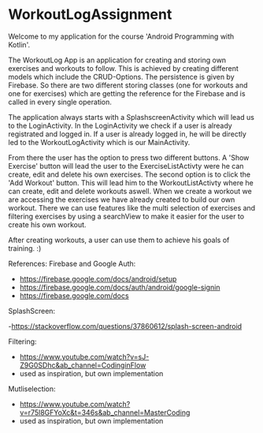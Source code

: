 # WorkoutLogAssignment

Welcome to my application for the course 'Android Programming with Kotlin'.

The WorkoutLog App is an application for creating and storing own exercises and workouts to follow. This is achieved by creating different models which include the CRUD-Options. 
The persistence is given by Firebase. So there are two different storing classes (one for workouts and one for exercises) which are getting the reference for the Firebase and is called
in every single operation. 

The application always starts with a SplashscreenActivity which will lead us to the LoginActivity. In the LoginActivity we check if a user is already registrated and logged in. If a user is already 
logged in, he will be directly led to the WorkoutLogActivity which is our MainActivity. 

From there the user has the option to press two different buttons. A 'Show Exercise' button will lead the user to the ExerciseListActivty were he can create, edit and delete his own exercises.
The second option is to click the 'Add Workout' button. This will lead him to the WorkoutListActivty where he can create, edit and delete workouts aswell. When we create a workout we 
are accessing the exercises we have already created to build our own workout. There we can use features like the multi selection of exercises and filtering exercises by using a searchView
to make it easier for the user to create his own workout. 

After creating workouts, a user can use them to achieve his goals of training. :) 




References: 
Firebase and Google Auth:
- https://firebase.google.com/docs/android/setup
- https://firebase.google.com/docs/auth/android/google-signin
- https://firebase.google.com/docs

SplashScreen:

-https://stackoverflow.com/questions/37860612/splash-screen-android

Filtering: 
- https://www.youtube.com/watch?v=sJ-Z9G0SDhc&ab_channel=CodinginFlow
- used as inspiration, but own implementation

Mutliselection:
- https://www.youtube.com/watch?v=r75l8GFYoXc&t=346s&ab_channel=MasterCoding
- used as inspiration, but own implementation
